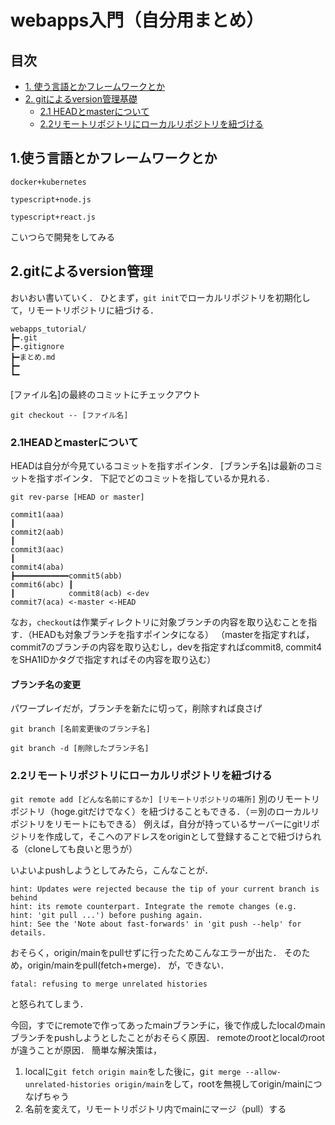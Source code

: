 # webapps入門（自分用まとめ）
## 目次
 - [1. 使う言語とかフレームワークとか](#1.使う言語とかフレームワークとか)   
 - [2. gitによるversion管理基礎](#2.gitによるversion管理)
    - [2.1 HEADとmasterについて](#2.1HEADとmasterについて)
    - [2.2リモートリポジトリにローカルリポジトリを紐づける](#2.2リモートリポジトリにローカルリポジトリを紐づける)

## 1.使う言語とかフレームワークとか
`docker+kubernetes` 

`typescript+node.js`

`typescript+react.js`

こいつらで開発をしてみる

## 2.gitによるversion管理
おいおい書いていく．
ひとまず，`git init`でローカルリポジトリを初期化して，リモートリポジトリに紐づける．
```
webapps_tutorial/
┣━.git
┣━.gitignore
┣━まとめ.md
┣━
┗━
```
[ファイル名]の最終のコミットにチェックアウト
```
git checkout -- [ファイル名]
```

### 2.1HEADとmasterについて

HEADは自分が今見ているコミットを指すポインタ．
[ブランチ名]は最新のコミットを指すポインタ．
下記でどのコミットを指しているか見れる．
```
git rev-parse [HEAD or master]
```

```
commit1(aaa)
┃
commit2(aab)
┃
commit3(aac)
┃
commit4(aba)
┣━━━━━━━━━━━━commit5(abb)
commit6(abc) ┃
┃            commit8(acb) <-dev
commit7(aca) <-master <-HEAD
```

なお，`checkout`は作業ディレクトリに対象ブランチの内容を取り込むことを指す．（HEADも対象ブランチを指すポインタになる）
（masterを指定すれば，commit7のブランチの内容を取り込むし，devを指定すればcommit8, commit4をSHA1IDかタグで指定すればその内容を取り込む）

#### ブランチ名の変更
パワープレイだが，ブランチを新たに切って，削除すれば良さげ

`git branch [名前変更後のブランチ名]`

`git branch -d [削除したブランチ名]`

### 2.2リモートリポジトリにローカルリポジトリを紐づける

`git remote add [どんな名前にするか] [リモートリポジトリの場所]`
別のリモートリポジトリ（hoge.gitだけでなく）を紐づけることもできる．（＝別のローカルリポジトリをリモートにもできる）
例えば，自分が持っているサーバーにgitリポジトリを作成して，そこへのアドレスをoriginとして登録することで紐づけられる（cloneしても良いと思うが）

いよいよpushしようとしてみたら，こんなことが．
```
hint: Updates were rejected because the tip of your current branch is behind
hint: its remote counterpart. Integrate the remote changes (e.g.
hint: 'git pull ...') before pushing again.
hint: See the 'Note about fast-forwards' in 'git push --help' for details.
```

おそらく，origin/mainをpullせずに行ったためこんなエラーが出た．
そのため，origin/mainをpull(fetch+merge)．
が，できない．

```
fatal: refusing to merge unrelated histories
```
と怒られてしまう．

今回，すでにremoteで作ってあったmainブランチに，後で作成したlocalのmainブランチをpushしようとしたことがおそらく原因．
remoteのrootとlocalのrootが違うことが原因．
簡単な解決策は，
1. localに`git fetch origin main`をした後に，g`it merge --allow-unrelated-histories origin/main`をして，rootを無視してorigin/mainにつなげちゃう
2. 名前を変えて，リモートリポジトリ内でmainにマージ（pull）する
